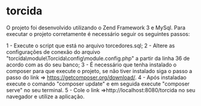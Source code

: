 # torcida
 O projeto foi desenvolvido utilizando o Zend Framework 3 e MySql.
 Para executar o projeto corretamente é necessário seguir os seguintes passos:

 1 - Execute o script que está no arquivo torcedores.sql;
 2 - Altere as configurações de conexão do arquivo "torcida\module\Torcida\config\module.config.php" a partir da linha 36 de acordo com as do seu banco;
 3 - É necessário que tenha instalado o composer para que execute o projeto, se não tiver instalado siga o passo a passo do link => https://getcomposer.org/download/.
 4 - Após instaladao execute o comando "composer update" e em seguida execute "composer serve" no seu terminal.
 5 - Cole o link  =>http://localhost:8080/torcida no seu navegador e utilize a aplicação.
 
